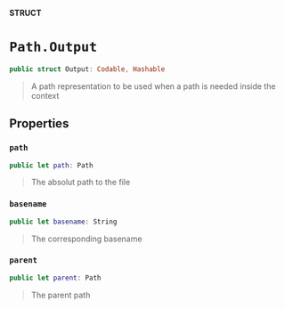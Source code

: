 **STRUCT**

# `Path.Output`

```swift
public struct Output: Codable, Hashable
```

> A path representation to be used when a path is needed inside the context

## Properties
### `path`

```swift
public let path: Path
```

> The absolut path to the file

### `basename`

```swift
public let basename: String
```

> The corresponding basename

### `parent`

```swift
public let parent: Path
```

> The parent path
